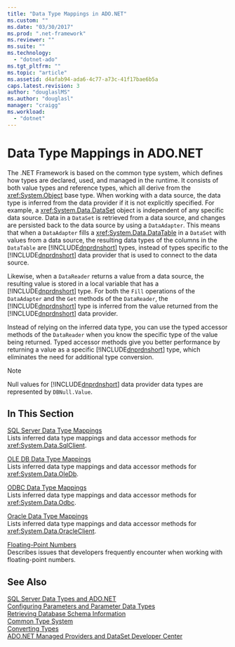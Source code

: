 ```yaml
---
title: "Data Type Mappings in ADO.NET"
ms.custom: ""
ms.date: "03/30/2017"
ms.prod: ".net-framework"
ms.reviewer: ""
ms.suite: ""
ms.technology: 
  - "dotnet-ado"
ms.tgt_pltfrm: ""
ms.topic: "article"
ms.assetid: d4afab94-ada6-4c77-a73c-41f17bae6b5a
caps.latest.revision: 3
author: "douglaslMS"
ms.author: "douglasl"
manager: "craigg"
ms.workload: 
  - "dotnet"
---
```

# Data Type Mappings in ADO.NET
The .NET Framework is based on the common type system, which defines how types are declared, used, and managed in the runtime. It consists of both value types and reference types, which all derive from the <xref:System.Object> base type. When working with a data source, the data type is inferred from the data provider if it is not explicitly specified. For example, a <xref:System.Data.DataSet> object is independent of any specific data source. Data in a `DataSet` is retrieved from a data source, and changes are persisted back to the data source by using a `DataAdapter`. This means that when a `DataAdapter` fills a <xref:System.Data.DataTable> in a `DataSet` with values from a data source, the resulting data types of the columns in the `DataTable` are [!INCLUDE[dnprdnshort](../../../../includes/dnprdnshort-md.md)] types, instead of types specific to the [!INCLUDE[dnprdnshort](../../../../includes/dnprdnshort-md.md)] data provider that is used to connect to the data source.  
  
 Likewise, when a `DataReader` returns a value from a data source, the resulting value is stored in a local variable that has a [!INCLUDE[dnprdnshort](../../../../includes/dnprdnshort-md.md)] type. For both the `Fill` operations of the `DataAdapter` and the `Get` methods of the `DataReader`, the [!INCLUDE[dnprdnshort](../../../../includes/dnprdnshort-md.md)] type is inferred from the value returned from the [!INCLUDE[dnprdnshort](../../../../includes/dnprdnshort-md.md)] data provider.  
  
 Instead of relying on the inferred data type, you can use the typed accessor methods of the `DataReader` when you know the specific type of the value being returned. Typed accessor methods give you better performance by returning a value as a specific [!INCLUDE[dnprdnshort](../../../../includes/dnprdnshort-md.md)] type, which eliminates the need for additional type conversion.  
  
> [!NOTE]
>  Null values for [!INCLUDE[dnprdnshort](../../../../includes/dnprdnshort-md.md)] data provider data types are represented by `DBNull.Value`.  
  
## In This Section  
 [SQL Server Data Type Mappings](../../../../docs/framework/data/adonet/sql-server-data-type-mappings.md)  
 Lists inferred data type mappings and data accessor methods for <xref:System.Data.SqlClient>.  
  
 [OLE DB Data Type Mappings](../../../../docs/framework/data/adonet/ole-db-data-type-mappings.md)  
 Lists inferred data type mappings and data accessor methods for <xref:System.Data.OleDb>.  
  
 [ODBC Data Type Mappings](../../../../docs/framework/data/adonet/odbc-data-type-mappings.md)  
 Lists inferred data type mappings and data accessor methods for <xref:System.Data.Odbc>.  
  
 [Oracle Data Type Mappings](../../../../docs/framework/data/adonet/oracle-data-type-mappings.md)  
 Lists inferred data type mappings and data accessor methods for <xref:System.Data.OracleClient>.  
  
 [Floating-Point Numbers](../../../../docs/framework/data/adonet/floating-point-numbers.md)  
 Describes issues that developers frequently encounter when working with floating-point numbers.  
  
## See Also  
 [SQL Server Data Types and ADO.NET](../../../../docs/framework/data/adonet/sql/sql-server-data-types.md)  
 [Configuring Parameters and Parameter Data Types](../../../../docs/framework/data/adonet/configuring-parameters-and-parameter-data-types.md)  
 [Retrieving Database Schema Information](../../../../docs/framework/data/adonet/retrieving-database-schema-information.md)  
 [Common Type System](../../../../docs/standard/base-types/common-type-system.md)  
 [Converting Types](http://msdn.microsoft.com/en-us/6038316e-bdaf-4f55-8006-407f591ce156)  
 [ADO.NET Managed Providers and DataSet Developer Center](http://go.microsoft.com/fwlink/?LinkId=217917)
